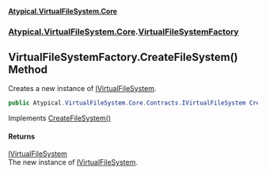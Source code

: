 #### [Atypical.VirtualFileSystem.Core](Atypical.VirtualFileSystem.Core.md 'Atypical.VirtualFileSystem.Core')
### [Atypical.VirtualFileSystem.Core](Atypical.VirtualFileSystem.Core.md 'Atypical.VirtualFileSystem.Core').[VirtualFileSystemFactory](Atypical.VirtualFileSystem.Core.VirtualFileSystemFactory.md 'Atypical.VirtualFileSystem.Core.VirtualFileSystemFactory')

## VirtualFileSystemFactory.CreateFileSystem() Method

Creates a new instance of [IVirtualFileSystem](Atypical.VirtualFileSystem.Core.Contracts.IVirtualFileSystem.md 'Atypical.VirtualFileSystem.Core.Contracts.IVirtualFileSystem').

```csharp
public Atypical.VirtualFileSystem.Core.Contracts.IVirtualFileSystem CreateFileSystem();
```

Implements [CreateFileSystem()](Atypical.VirtualFileSystem.Core.Contracts.IVirtualFileSystemFactory.CreateFileSystem().md 'Atypical.VirtualFileSystem.Core.Contracts.IVirtualFileSystemFactory.CreateFileSystem()')

#### Returns
[IVirtualFileSystem](Atypical.VirtualFileSystem.Core.Contracts.IVirtualFileSystem.md 'Atypical.VirtualFileSystem.Core.Contracts.IVirtualFileSystem')  
The new instance of [IVirtualFileSystem](Atypical.VirtualFileSystem.Core.Contracts.IVirtualFileSystem.md 'Atypical.VirtualFileSystem.Core.Contracts.IVirtualFileSystem').